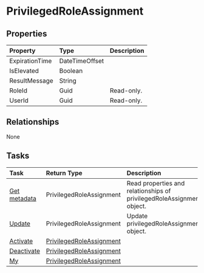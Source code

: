 # PrivilegedRoleAssignment



## Properties
| Property	   | Type	|Description|
|:---------------|:--------|:----------|
|ExpirationTime|DateTimeOffset||
|IsElevated|Boolean||
|ResultMessage|String||
|RoleId|Guid| Read-only.|
|UserId|Guid| Read-only.|

## Relationships
None


## Tasks

| Task		   | Return Type	|Description|
|:---------------|:--------|:----------|
|[Get metadata](../api/privilegedroleassignment_get.md) | PrivilegedRoleAssignment |Read properties and relationships of privilegedRoleAssignment object.|
|[Update](../api/privilegedroleassignment_update.md) | PrivilegedRoleAssignment	|Update privilegedRoleAssignment object. |
|[Activate](../api/privilegedroleassignment_activate.md)|[PrivilegedRoleAssignment](privilegedroleassignment.md)||
|[Deactivate](../api/privilegedroleassignment_deactivate.md)|[PrivilegedRoleAssignment](privilegedroleassignment.md)||
|[My](../api/privilegedroleassignment_my.md)|[PrivilegedRoleAssignment](privilegedroleassignment.md)||
